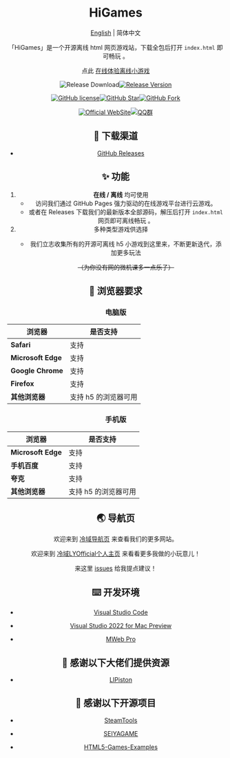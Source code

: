 <h1 align="center">HiGames</h1>

<div align="center">

[English](./README.en.md) | 简体中文

「HiGames」是一个开源离线 html 网页游戏站，下载全包后打开 `index.html` 即可畅玩 。

点此 [在线体验离线小游戏](http://games.coldregion.top/)

![Release Download](https://img.shields.io/github/downloads/LYOfficial/HiGames/total?style=flat-square)[![Release Version](https://img.shields.io/github/v/release/LYOfficial/HiGames?style=flat-square)](https://github.com/LYOfficial/HiGames/releases/latest)

[![GitHub license](https://img.shields.io/github/license/LYOfficial/HiGames?style=flat-square)](LICENSE)[![GitHub Star](https://img.shields.io/github/stars/LYOfficial/HiGames?style=flat-square)](https://github.com/LYOfficial/HiGames/stargazers)[![GitHub Fork](https://img.shields.io/github/forks/LYOfficial/HiGames?style=flat-square)](https://github.com/LYOfficial/HiGames/network/members)

[![Official WebSite](https://img.shields.io/badge/Website-ColdRegion-blue.svg?style=flat-square&color=61dafb)](http://www.coldregion.top)[![QQ群](https://img.shields.io/badge/QQ群-1061776004-blue.svg?style=flat-square&color=12b7f5)](https://qm.qq.com/cgi-bin/qm/qr?k=sbkWK05NU8FE7hBWanSOcJ6Ee7Huaiov&jump_from=webapi)

## 🚀 下载渠道
- [GitHub Releases](https://github.com/LYOfficial/HiGames/releases)

## ✨ 功能
1. **在线 / 离线** 均可使用
	- 访问我们通过 GitHub Pages 强力驱动的在线游戏平台进行云游戏。
	- 或者在 Releases 下载我们的最新版本全部源码，解压后打开 `index.html` 网页即可离线畅玩 。
2. 多种类型游戏供选择
	- 我们立志收集所有的开源可离线 h5 小游戏到这里来，不断更新迭代，添加更多玩法
	
	  ~~（为你没有网的微机课多一点乐子）~~

## 💽 浏览器要求

### 电脑版

|浏览器|是否支持|
|---|---|
|**Safari**|支持|
|**Microsoft Edge**|支持|
|**Google Chrome**|支持|
|**Firefox**|支持|
|**其他浏览器**|支持 h5 的浏览器可用|

### 手机版

|浏览器|是否支持|
|---|---|
|**Microsoft Edge**|支持|
|**手机百度**|支持|
|**夸克**|支持|
|**其他浏览器**|支持 h5 的浏览器可用|

 ## 🌏 导航页
欢迎来到 [冷域导航页](http://www.coldregion.top) 来查看我们的更多网站。

欢迎来到 [冷域LYOfficial个人主页](http://LY.coldregion.top) 
来看看更多我做的小玩意儿！

来这里 [issues](https://github.com/LYOfficial/HiGames/issues) 给我提点建议！

## ⌨️ 开发环境
* [Visual Studio Code](https://code.visualstudio.com/)

* [Visual Studio 2022 for Mac Preview](https://visualstudio.microsoft.com/zh-hans/vs/mac/)

* [MWeb Pro](https://zh.mweb.im/)    

## 🤗 感谢以下大佬们提供资源

* [LIPiston](https://github.com/LIPiston)


## 📄 感谢以下开源项目
* [SteamTools](https://github.com/BeyondDimension/SteamTools)

* [SEIYAGAME](https://xingye.me/game/index.php)
 
* [HTML5-Games-Examples](https://github.com/makzan/HTML5-Games-Examples)
